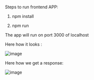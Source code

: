 Steps to run frontend APP:

1) npm install

2) npm run

The app will run on port 3000 of localhost


Here how it looks :

![image](https://user-images.githubusercontent.com/22987951/103251357-c1b99400-4978-11eb-9df5-85a1ec6101b8.png)

Here how we get a response:

![image](https://user-images.githubusercontent.com/22987951/103251469-10672e00-4979-11eb-93b4-2872a0a06a0b.png)
   